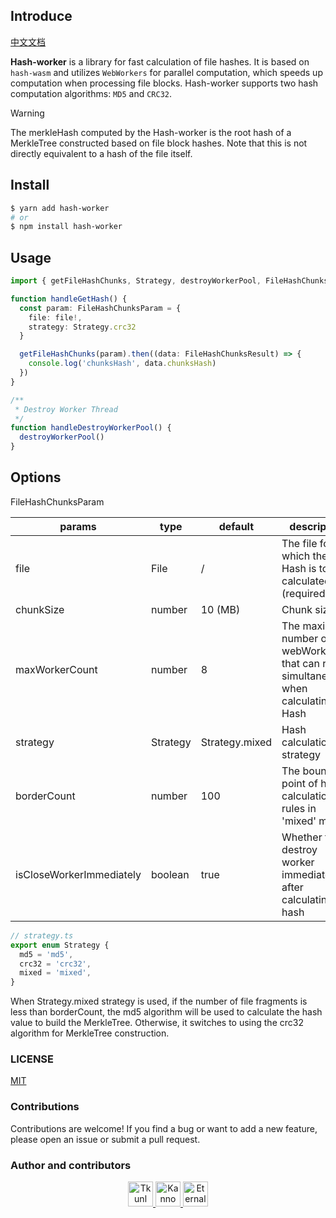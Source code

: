 ## Introduce

[中文文档](./README-zh.md)

**Hash-worker** is a library for fast calculation of file hashes. 
It is based on `hash-wasm` and utilizes `WebWorkers` for parallel computation, which speeds up computation when processing file blocks. 
Hash-worker supports two hash computation algorithms: `MD5` and `CRC32`.

> [!WARNING]
> The merkleHash computed by the Hash-worker is the root hash of a MerkleTree constructed based on file block hashes.
Note that this is not directly equivalent to a hash of the file itself.

## Install

```bash
$ yarn add hash-worker
# or
$ npm install hash-worker
```

## Usage

``` ts
import { getFileHashChunks, Strategy, destroyWorkerPool, FileHashChunksResult, FileHashChunksParam } from 'Hash-worker'

function handleGetHash() {
  const param: FileHashChunksParam = {
    file: file!,
    strategy: Strategy.crc32
  }

  getFileHashChunks(param).then((data: FileHashChunksResult) => {
    console.log('chunksHash', data.chunksHash)
  })
}

/**
 * Destroy Worker Thread
 */
function handleDestroyWorkerPool() {
  destroyWorkerPool()
}
```

## Options

FileHashChunksParam

| params                   | type     | default        | description                                                  |
| ------------------------ | -------- | -------------- | ------------------------------------------------------------ |
| file                     | File     | /              | The file for which the Hash is to be calculated (required)   |
| chunkSize                | number   | 10 (MB)        | Chunk size                                                   |
| maxWorkerCount           | number   | 8              | The maximum number of webWorkers that can run simultaneously when calculating the Hash |
| strategy                 | Strategy | Strategy.mixed | Hash calculation strategy                                    |
| borderCount              | number   | 100            | The boundary point of hash calculation rules in 'mixed' mode |
| isCloseWorkerImmediately | boolean  | true           | Whether to destroy worker immediately after calculating the hash |

```ts
// strategy.ts
export enum Strategy {
  md5 = 'md5',
  crc32 = 'crc32',
  mixed = 'mixed',
}
```

When Strategy.mixed strategy is used, if the number of file fragments is less than borderCount, the md5 algorithm will be used to calculate the hash value to build the MerkleTree.
Otherwise, it switches to using the crc32 algorithm for MerkleTree construction.

### LICENSE

[MIT](./LICENSE)

### Contributions

Contributions are welcome! If you find a bug or want to add a new feature, please open an issue or submit a pull request.

### Author and contributors

<p align="center">
  <a href="https://github.com/Tkunl">
    <img src="https://avatars.githubusercontent.com/u/19854081?v=4" width="40" height="40" alt="Tkunl">
  </a>
  <a href="https://github.com/nonzzz">
    <img src="https://avatars.githubusercontent.com/u/52351095?v=4&s=40" width="40" height="40" alt="Kanno">
  </a>
  <a href="https://github.com/Eternal-could">
    <img src="https://avatars.githubusercontent.com/u/74654896?v=4" width="40" height="40" alt="Eternal-could">
  </a>
</p>
